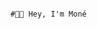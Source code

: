                                                                           #👋🏾 Hey, I'm Moné




<!--
- Helloo! I'm Moné
-  🏳️‍🌈 She/Her 
- I'm a STEM Highschool Sohpmore in Stafford, Va
- Intrest are | Climate scinece | Particle Physics | Abstract Algebra | Calculus | Quantum Computing & Coding | Cats | Cliamte Justice | Robotics  
- Favorites + Hobbies are | Matcha tea | Baking & Cooking | Reading | Gardening | Bird Watching | Film + Photogrpahy 
- Were to find me | Twitter - Eiiscue | Tumblr - Eiiscue | Pintrest - Eiiscue |
-  Specailties | Python | Html + Css | UI Ux design | Quantum Coding | Swift 
- Other Info | Founder of Caeli Collective 
-->
